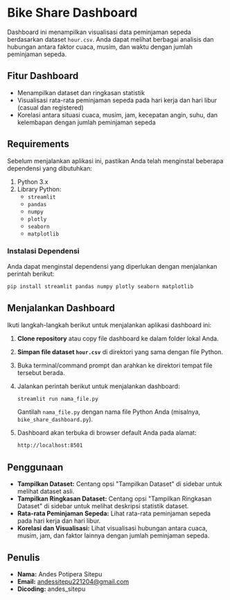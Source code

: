 
# Bike Share Dashboard

Dashboard ini menampilkan visualisasi data peminjaman sepeda berdasarkan dataset `hour.csv`. Anda dapat melihat berbagai analisis dan hubungan antara faktor cuaca, musim, dan waktu dengan jumlah peminjaman sepeda.

## Fitur Dashboard

- Menampilkan dataset dan ringkasan statistik
- Visualisasi rata-rata peminjaman sepeda pada hari kerja dan hari libur (casual dan registered)
- Korelasi antara situasi cuaca, musim, jam, kecepatan angin, suhu, dan kelembapan dengan jumlah peminjaman sepeda

## Requirements

Sebelum menjalankan aplikasi ini, pastikan Anda telah menginstal beberapa dependensi yang dibutuhkan:

1. Python 3.x
2. Library Python:
   - `streamlit`
   - `pandas`
   - `numpy`
   - `plotly`
   - `seaborn`
   - `matplotlib`

### Instalasi Dependensi

Anda dapat menginstal dependensi yang diperlukan dengan menjalankan perintah berikut:

```bash
pip install streamlit pandas numpy plotly seaborn matplotlib
```

## Menjalankan Dashboard

Ikuti langkah-langkah berikut untuk menjalankan aplikasi dashboard ini:

1. **Clone repository** atau copy file dashboard ke dalam folder lokal Anda.
2. **Simpan file dataset `hour.csv`** di direktori yang sama dengan file Python.
3. Buka terminal/command prompt dan arahkan ke direktori tempat file tersebut berada.
4. Jalankan perintah berikut untuk menjalankan dashboard:

   ```bash
   streamlit run nama_file.py
   ```

   Gantilah `nama_file.py` dengan nama file Python Anda (misalnya, `bike_share_dashboard.py`).

5. Dashboard akan terbuka di browser default Anda pada alamat:

   ```bash
   http://localhost:8501
   ```

## Penggunaan

- **Tampilkan Dataset:** Centang opsi "Tampilkan Dataset" di sidebar untuk melihat dataset asli.
- **Tampilkan Ringkasan Dataset:** Centang opsi "Tampilkan Ringkasan Dataset" di sidebar untuk melihat deskripsi statistik dataset.
- **Rata-rata Peminjaman Sepeda:** Lihat rata-rata peminjaman sepeda pada hari kerja dan hari libur.
- **Korelasi dan Visualisasi:** Lihat visualisasi hubungan antara cuaca, musim, jam, dan faktor lainnya dengan jumlah peminjaman sepeda.

## Penulis

- **Nama:** Andes Potipera Sitepu
- **Email:** andessitepu221204@gmail.com
- **Dicoding:** andes_sitepu

